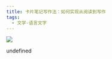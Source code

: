 ```yaml
---
title: 卡片笔记写作法：如何实现从阅读到写作
tags:
  - 文学-语言文字
---
```


![](https://cdn.weread.qq.com/weread/cover/15/YueWen_39136896/s_YueWen_39136896.jpg)

undefined